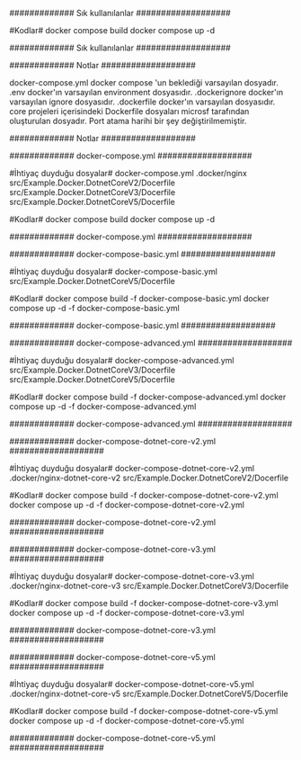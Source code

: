 ############# Sık kullanılanlar ###################

#Kodlar#
docker compose build
docker compose up -d

############# Sık kullanılanlar ###################

############# Notlar ###################

docker-compose.yml docker compose 'un beklediği varsayılan dosyadır.
.env  docker'ın varsayılan environment dosyasıdır.
.dockerignore  docker'ın varsayılan ignore dosyasıdır.
.dockerfile  docker'ın varsayılan dosyasıdır.
core projeleri içerisindeki Dockerfile dosyaları microsf tarafından oluşturulan dosyadır. Port atama harihi bir şey değiştirilmemiştir.

############# Notlar ###################

############# docker-compose.yml ###################

#İhtiyaç duyduğu dosyalar#
docker-compose.yml
.docker/nginx
src/Example.Docker.DotnetCoreV2/Docerfile
src/Example.Docker.DotnetCoreV3/Docerfile
src/Example.Docker.DotnetCoreV5/Docerfile

#Kodlar#
docker compose build
docker compose up -d

############# docker-compose.yml ###################

############# docker-compose-basic.yml ###################

#İhtiyaç duyduğu dosyalar#
docker-compose-basic.yml
src/Example.Docker.DotnetCoreV5/Docerfile

#Kodlar#
docker compose build -f docker-compose-basic.yml
docker compose up -d -f docker-compose-basic.yml

############# docker-compose-basic.yml ###################

############# docker-compose-advanced.yml ###################

#İhtiyaç duyduğu dosyalar#
docker-compose-advanced.yml
src/Example.Docker.DotnetCoreV3/Docerfile
src/Example.Docker.DotnetCoreV5/Docerfile

#Kodlar#
docker compose build -f docker-compose-advanced.yml
docker compose up -d -f docker-compose-advanced.yml

############# docker-compose-advanced.yml ###################


############# docker-compose-dotnet-core-v2.yml ###################

#İhtiyaç duyduğu dosyalar#
docker-compose-dotnet-core-v2.yml
.docker/nginx-dotnet-core-v2
src/Example.Docker.DotnetCoreV2/Docerfile

#Kodlar#
docker compose build -f docker-compose-dotnet-core-v2.yml
docker compose up -d -f docker-compose-dotnet-core-v2.yml

############# docker-compose-dotnet-core-v2.yml ###################

############# docker-compose-dotnet-core-v3.yml ###################

#İhtiyaç duyduğu dosyalar#
docker-compose-dotnet-core-v3.yml
.docker/nginx-dotnet-core-v3
src/Example.Docker.DotnetCoreV3/Docerfile

#Kodlar#
docker compose build -f docker-compose-dotnet-core-v3.yml
docker compose up -d -f docker-compose-dotnet-core-v3.yml

############# docker-compose-dotnet-core-v3.yml ###################

############# docker-compose-dotnet-core-v5.yml ###################

#İhtiyaç duyduğu dosyalar#
docker-compose-dotnet-core-v5.yml
.docker/nginx-dotnet-core-v5
src/Example.Docker.DotnetCoreV5/Docerfile

#Kodlar#
docker compose build -f docker-compose-dotnet-core-v5.yml
docker compose up -d -f docker-compose-dotnet-core-v5.yml

############# docker-compose-dotnet-core-v5.yml ###################
